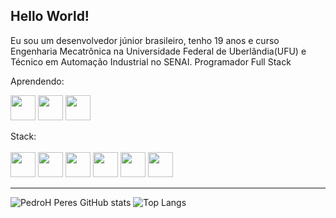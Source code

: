 ## Hello World!

<link rel="stylesheet" href="https://cdn.jsdelivr.net/gh/devicons/devicon@v2.15.1/devicon.min.css">
          
 Eu sou um desenvolvedor júnior brasileiro, tenho 19 anos e curso Engenharia Mecatrônica na Universidade Federal de Uberlândia(UFU) e Técnico em Automação Industrial no SENAI.
 Programador Full Stack

 Aprendendo: 
 
<img src="https://cdn.jsdelivr.net/gh/devicons/devicon/icons/opencv/opencv-original.svg" width='40' height='40' /> <img src="https://cdn.jsdelivr.net/gh/devicons/devicon/icons/linux/linux-original.svg" width='40' height='40'/>      <img src="https://cdn.jsdelivr.net/gh/devicons/devicon/icons/ubuntu/ubuntu-plain.svg" width='40' height='40' />
          
          
 
 Stack: 
<br></br>
<img loading="lazy" src="https://cdn.jsdelivr.net/gh/devicons/devicon/icons/flutter/flutter-original.svg" width='40' height='40'/>
 <img loading="lazy" src="https://cdn.jsdelivr.net/gh/devicons/devicon/icons/arduino/arduino-original-wordmark.svg" width='40' height='40' /> <img src="https://cdn.jsdelivr.net/gh/devicons/devicon/icons/dart/dart-original.svg" width='40' height='40'/>
          <img loading="lazy" src="https://cdn.jsdelivr.net/gh/devicons/devicon/icons/python/python-original.svg" width='40' height='40'/>
            <img src="https://cdn.jsdelivr.net/gh/devicons/devicon/icons/javascript/javascript-original.svg" width='40' height='40'/>
            <img src="https://cdn.jsdelivr.net/gh/devicons/devicon/icons/nodejs/nodejs-original.svg" width='40' height='40'/>
          
          
          
          
          
          
          
          

<hr>

![PedroH Peres GitHub stats](https://github-readme-stats.vercel.app/api?username=PedroH-Peres&theme=radical)
![Top Langs](https://github-readme-stats.vercel.app/api/top-langs/?username=PedroH-Peres&theme=radical)

          
          
          

          
          
 
<!--![willianrod's wakatime stats](https://github-readme-stats.vercel.app/api/wakatime?username=PedroH-Peres)-->
